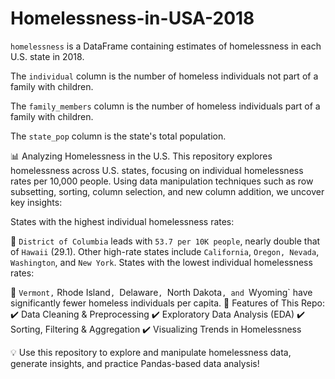 # Homelessness-in-USA-2018
`homelessness` is a DataFrame containing estimates of homelessness in each U.S. state in 2018.

The `individual` column is the number of homeless individuals not part of a family with children. 

The `family_members` column is the number of homeless individuals part of a family with children.

The `state_pop` column is the state's total population.


📊 Analyzing Homelessness in the U.S.
This repository explores homelessness across U.S. states, focusing on individual homelessness rates per 10,000 people. Using data manipulation techniques such as row subsetting, sorting, column selection, and new column addition, we uncover key insights:

States with the highest individual homelessness rates:

📍 `District of Columbia` leads with `53.7 per 10K people`, nearly double that of `Hawaii` (29.1).
Other high-rate states include `California`, `Oregon, Nevada`, `Washington`, and `New York`.
States with the lowest individual homelessness rates:

🏡 `Vermont,` Rhode Island`, `Delaware`, `North Dakota`, and `Wyoming` have significantly fewer homeless individuals per capita.
🚀 Features of This Repo:
✔️ Data Cleaning & Preprocessing
✔️ Exploratory Data Analysis (EDA)
✔️ Sorting, Filtering & Aggregation
✔️ Visualizing Trends in Homelessness

💡 Use this repository to explore and manipulate homelessness data, generate insights, and practice Pandas-based data analysis!

